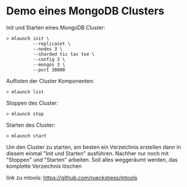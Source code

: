 # Demo eines MongoDB Clusters

Init und Starten eines MongoDB Cluster: 

    > mlaunch init \
              --replicaset \
              --nodes 3 \
              --sharded tic tac toe \
              --config 3 \
              --mongos 3 \
              --port 30000 


Auflisten der Cluster Komponenten: 

    > mlaunch list


Stoppen des Cluster: 

    > mlaunch stop


Starten des Cluster: 

    > mlaunch start 


Um den Cluster zu starten, am besten ein Verzeichnis erstellen dann in diesem 
einmal "Init und Starten" ausführen. Nachher nur noch mit "Stoppen" und "Starten" 
arbeiten. Soll alles weggeräumt werden, das komplette Verzeichnis löschen



link zu mtools: https://github.com/rueckstiess/mtools 


